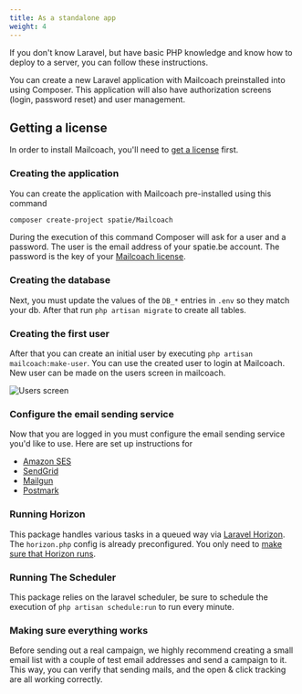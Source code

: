 ```yaml
---
title: As a standalone app
weight: 4
---
```


If you don't know Laravel, but have basic PHP knowledge and know how to deploy to a server, you can follow these instructions.

You can create a new Laravel application with Mailcoach preinstalled into using Composer. This application will also have authorization screens (login, password reset) and user management.

## Getting a license

In order to install Mailcoach, you'll need to [get a license](/docs/laravel-mailcoach/v4/general/getting-a-license) first.

### Creating the application

You can create the application with Mailcoach pre-installed using this command

```bash
composer create-project spatie/Mailcoach
```

During the execution of this command Composer will ask for a user and a password. The user is the email address 
of your spatie.be account. The password is the key of your [Mailcoach license](/products/mailcoach).

### Creating the database

Next, you must update the values of the `DB_*` entries in `.env` so they match your db. After that run `php artisan migrate` to create all tables.

### Creating the first user

After that you can create an initial user by executing `php artisan mailcoach:make-user`. You can use the created user to login at Mailcoach. New user can be made on the users screen in mailcoach.

![Users screen](/images/docs/v4/getting-started/users.png)

### Configure the email sending service

Now that you are logged in you must configure the email sending service you'd like to use. Here are set up instructions for

- [Amazon SES](/docs/laravel-mailcoach/v4/configuring-mail-providers/amazon-ses)
- [SendGrid](/docs/laravel-mailcoach/v4/configuring-mail-providers/sendgrid)
- [Mailgun](/docs/laravel-mailcoach/v4/configuring-mail-providers/mailgun)
- [Postmark](/docs/laravel-mailcoach/v4/configuring-mail-providers/postmark)

### Running Horizon

This package handles various tasks in a queued way via [Laravel Horizon](https://laravel.com/docs/7.x/horizon). The `horizon.php` config is already preconfigured. You only need to [make sure that Horizon runs](https://laravel.com/docs/7.x/horizon#running-horizon).

### Running The Scheduler

This package relies on the laravel scheduler, be sure to schedule the execution of `php artisan schedule:run` to run every minute.

### Making sure everything works

Before sending out a real campaign, we highly recommend creating a small email list with a couple of test email addresses and send a campaign to it. This way, you can verify that sending mails, and the open & click tracking are all working correctly.
